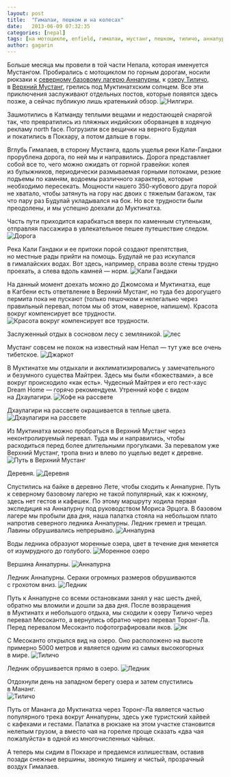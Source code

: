 ```yaml
---
layout: post
title:  "Гималаи, пешком и на колесах"
date:   2013-06-09 07:32:35
categories: [nepal]
tags: [на мотоцикле, enfield, гималаи, мустанг, пешком, тиличо, аннапурна]
author: gagarin
---
```


Больше месяца мы&nbsp;провели в&nbsp;той части Непала, которая именуется Мустангом. Пробирались с&nbsp;мотоциклом по&nbsp;горным дорогам, носили рюкзаки к&nbsp;[северному базовому лагерю Аннапурны](/tags/north-annapurna-basecamp/), к&nbsp;[озеру Тиличо](/tags/tilicho-mesokanto/), в&nbsp;[Верхний Мустанг](/a-glimpse-into-upper-mustang), грелись под Муктинатхским солнцем. Все эти приключения заслуживают отдельных постов, которые появятся здесь позже, а&nbsp;сейчас публикую лишь кратенький обзор.
![Нилгири.](nilgiri-.jpg)   

Зашмотились в&nbsp;Катманду теплыми вещами и&nbsp;недостающей снарягой так, что превратились из&nbsp;пляжных индийских оборванцев в&nbsp;ходячую рекламу north face. Погрузили все вещички на&nbsp;верного Будулая и&nbsp;покатились в&nbsp;Покхару, а&nbsp;потом дальше в&nbsp;горы. 

Вглубь Гималаев, в&nbsp;сторону Мустанга, вдоль ущелья реки Кали-Гандаки прорублена дорога, по&nbsp;ней мы&nbsp;и&nbsp;направились. Дорога представляет собой все&nbsp;то, чего можно ожидать от&nbsp;горной гравейки: колея из&nbsp;булыжников, периодически размываемая горными потоками, резкие подъемы по&nbsp;камням, водоемы различного характера, которые необходимо пересекать. Мощности нашего <nobr>350-кубового</nobr> друга порой не&nbsp;хватало, чтобы затянуть на&nbsp;гору нас двоих с&nbsp;тяжелым багажом, так что пару раз Будулай укладывался на&nbsp;бок. Но&nbsp;все трудности были преодолены, и&nbsp;мы&nbsp;успешно доехали до&nbsp;Муктинатха.

Часть пути приходится карабкаться вверх по&#160;каменным ступенькам, отправляя пассажира в&#160;увлекательное пешее путешествие следом.
![Дорога](doroga.jpg)   

Река Кали Гандаки и&#160;ее&#160;притоки порой создают препятствия, но&#160;местные рады прийти на&#160;помощь. Будулай не&#160;раз искупался в&#160;гималайских водах. Вот здесь, например, справа возле стены трудно проехать, а&#160;слева вдоль камней&#160;&#8212; норм.
![Кали Гандаки](kali-gandaki.jpg)   

На&nbsp;данный момент доехать можно до&nbsp;Джомсома и&nbsp;Муктинатха, еще в&nbsp;Кагбени есть ответвление в&nbsp;Верхний Мустанг, но&nbsp;туда без дорогущего пермита пока не&nbsp;пускают (только пешочком и&nbsp;нелегально через правильный перевал, потом мы&nbsp;об&nbsp;этом, наверное, напишем). Красота вокруг компенсирует все трудности.
![Красота вокруг компенсирует все трудности.](krasota-vokrug-kompensiruet-vse-trudnosti-.jpg)   

Заслуженный отдых в&#160;сосновом лесу с&#160;земляникой.
![лес](les.jpg)   

Мустанг совсем не&#160;похож на&#160;известный нам Непал&#160;&#8212; тут уже все очень тибетское.
![Джаркот](dzharkot.jpg)   

В&#160;Муктинатхе мы&#160;отдыхали и&#160;акклиматизировались у&#160;замечательного и&#160;безумного существа Майтреи. Здесь мы&#160;были &#171;божествами&#187;, а&#160;все вокруг происходило &#171;как есть&#187;. Чудесный Майтрея и&#160;его гест-хаус Dream Home&#160;&#8212; горячо рекомендуем. Утренний кофе с&#160;видом на&#160;Дхаулагири.
![Кофе на рассвете](kofe-na-rassvete.jpg)   

Дхаулагири на&#160;рассвете окрашивается в&#160;теплые цвета.
![Дхаулагири на рассвете](dkhaulagiri-na-rassvete.jpg)   

Из&#160;Муктинатха можно пробраться в&#160;Верхний Мустанг через неконтролируемый перевал. Туда мы&#160;и&#160;направились, чтобы расходиться перед более длительными прогулками. За&#160;перевалом уже Верхний Мустанг, тропа вниз и&#160;влево по&#160;ущелью ведет к&#160;деревне.
![Путь в Верхний Мустанг](put'-v-verkhniy-mustang.jpg)   

Деревня.
![Деревня](derevnya.jpg)   

Спустились на&#160;байке в&#160;деревню Лете, чтобы сходить к&#160;Аннапурне. Путь к&#160;северному базовому лагерю не&#160;такой популярный, как к&#160;южному, здесь нет гестов и&#160;кафешек. По&#160;этому маршруту ходила первая экспедиция на&#160;Аннапурну под руководством Мориса Эрцога. В&#160;базовом лагере мы&#160;пробыли два дня, наша палатка стояла на&#160;небольшом плато напротив северного ледника Аннапурны. Ледник гремел и&#160;трещал. Лавины обрушивались непрерывно.
![Аннапурна](annapurna.jpg)   

Воды ледника образуют моренные озера, цвет в&#160;течение дня меняется от&#160;изумрудного до&#160;голубого.
![Моренное озеро](morennoe-ozero.jpg)   

Вершина Аннапурны.
![Аннапурна](annapurna-2.jpg)   

Ледник Аннапурны. Сераки огромных размеров обрушиваются с&#160;грохотом вниз.
![Ледник](lednik.jpg)   

Путь к&#160;Аннапурне со&#160;всеми остановками занял у&#160;нас шесть дней, обратно мы&#160;вломили и&#160;дошли за&#160;два дня. После возвращения в&#160;Муктинатх и&#160;небольшого отдыха, мы&#160;сходили к&#160;озеру Тиличо через перевал Месоканто, а&#160;вернулись обратно через перевал Торонг-Ла. Перед перевалом Месоканто пофотографировали яков.
![як](yak.jpg)   

С&#160;Месоканто открылся вид на&#160;озеро. Оно расположено на&#160;высоте примерно 5000 метров и&#160;является одним из&#160;самых высокогорных в&#160;мире.
![Тиличо](tilicho.jpg)   

Ледник обрушивается прямо в&#160;озеро.
![Ледник](lednik-2.jpg)   

Отдохнули день на&#160;западном берегу озера и&#160;затем спустились в&#160;Мананг.   
![Тиличо](tilicho-2.jpg)   

Путь от&#160;Мананга до&#160;Муктинатха через Торонг-Ла является частью популярного трека вокруг Аннапурны, здесь уже туристский хайвей с&#160;кафехами и&#160;гестами. Палатка в&#160;рюкзаке на&#160;этом участке становится нелепым грузом, а&#160;вместо чая на&#160;горелке проще сказать &#171;два чая пожалуйста&#187; в&#160;одной из&#160;многочисленных чайных.

А&nbsp;теперь мы&nbsp;сидим в&nbsp;Покхаре и&nbsp;предаемся излишествам, оставив позади снежные вершины, звонкую тишину и&nbsp;чистый, прозрачный воздух Гималаев.
